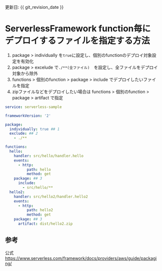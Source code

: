 更新日: {{ git_revision_date }}

# ServerlessFramework function毎にデプロイするファイルを指定する方法
1. package > individually を`true`に設定し、個別のfunctionのデプロイ対象設定を有効化
1. package > excelude で`./**(全ファイル)`　を設定し、全ファイルをデプロイ対象から除外
1. functions > 個別のfunction > package > include でデプロイしたいファイルを指定
1. zipファイルなどをデプロイしたい場合は functions > 個別のfunction > package > artifact で指定

```yml:serverless.yml
service: serverless-sample

frameworkVersion: '2'

package:
  individually: true ## 1
  exclude: ## 2
    - ./**

functions:
  hello:
    handler: src/hello/handler.hello
    events:
      - http:
          path: hello
          method: get
    package: ## 3
      include:
        - src/hello/**
  hello2: 
    handler: src/hello2/handler.hello2
    events:
      - http:
          path: hello2
          method: get
    package: ## 3
      artifact: dist/hello2.zip
```

## 参考
公式　https://www.serverless.com/framework/docs/providers/aws/guide/packaging/
